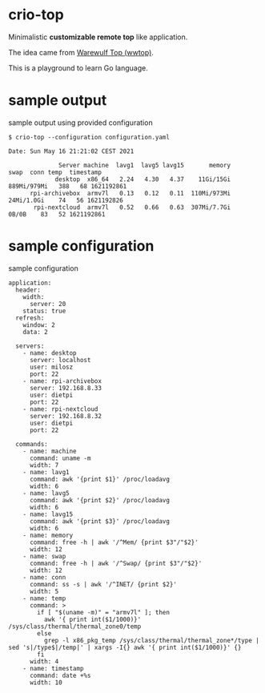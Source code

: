 # crio-top
Minimalistic **customizable remote top** like application.

The idea came from [Warewulf Top (wwtop)](https://www.limulus-computing.com/Limulus-Manual/doku.php?id=monitoring_system_resources).

This is a playground to learn Go language.


# sample output
sample output using provided configuration

```
$ crio-top --configuration configuration.yaml 
```

```
Date: Sun May 16 21:21:02 CEST 2021

              Server machine  lavg1  lavg5 lavg15       memory         swap  conn temp  timestamp 
             desktop  x86_64   2.24   4.30   4.37    11Gi/15Gi  889Mi/979Mi   388   68 1621192861 
      rpi-archivebox  armv7l   0.13   0.12   0.11  110Mi/973Mi   24Mi/1.0Gi    74   56 1621192826 
       rpi-nextcloud  armv7l   0.52   0.66   0.63  307Mi/7.7Gi        0B/0B    83   52 1621192861 
```

# sample configuration

sample configuration 

```
application:
  header:
    width:
      server: 20
    status: true
  refresh:
    window: 2
    data: 2

  servers:
    - name: desktop
      server: localhost
      user: milosz
      port: 22
    - name: rpi-archivebox
      server: 192.168.8.33
      user: dietpi
      port: 22
    - name: rpi-nextcloud
      server: 192.168.8.32
      user: dietpi
      port: 22

  commands:
    - name: machine
      command: uname -m
      width: 7
    - name: lavg1
      command: awk '{print $1}' /proc/loadavg
      width: 6
    - name: lavg5
      command: awk '{print $2}' /proc/loadavg
      width: 6
    - name: lavg15
      command: awk '{print $3}' /proc/loadavg
      width: 6
    - name: memory
      command: free -h | awk '/^Mem/ {print $3"/"$2}'
      width: 12
    - name: swap
      command: free -h | awk '/^Swap/ {print $3"/"$2}'
      width: 12
    - name: conn
      command: ss -s | awk '/^INET/ {print $2}'
      width: 5
    - name: temp
      command: >
        if [ "$(uname -m)" = "armv7l" ]; then
          awk '{ print int($1/1000)}' /sys/class/thermal/thermal_zone0/temp
        else
          grep -l x86_pkg_temp /sys/class/thermal/thermal_zone*/type | sed 's|/type$|/temp|' | xargs -I{} awk '{ print int($1/1000)}' {}
        fi
      width: 4
    - name: timestamp
      command: date +%s
      width: 10
```
